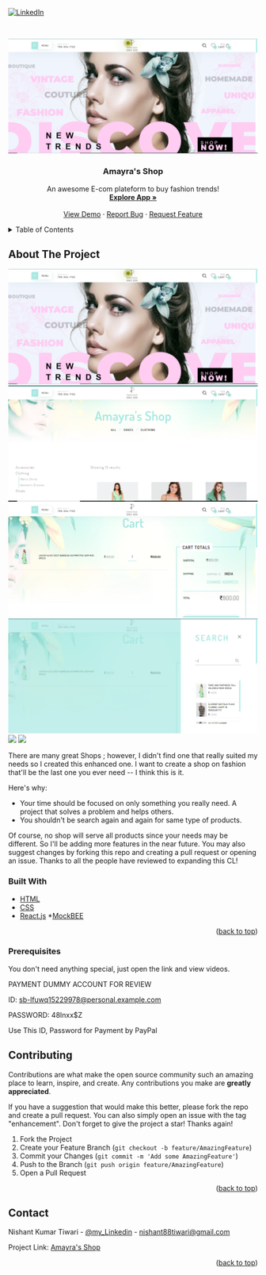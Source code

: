 <div id="top"></div>
<!--
*** Thanks for checking out my Project. If you have a suggestion
*** that would make this better, please fork the repo and create a pull request
*** or simply open an issue with the tag "enhancement".
*** Don't forget to give the project a star!
*** Thanks again! Now go create something AMAZING! :D
-->



<!-- PROJECT SHIELDS -->

[![LinkedIn][linkedin-shield]](https://www.linkedin.com/in/nishant-kumar-tiwari-253a46196/)



<!-- PROJECT LOGO -->
<br />
<div align="center">
  
![](screenshots/1.PNG)
 

  <h3 align="center">Amayra's Shop</h3>

  <p align="center">
    An awesome E-com plateform to buy fashion trends!
    <br />
    <a href="https://amayrashop.netlify.app/"><strong>Explore App »</strong></a>
    <br />
    <br />
    <a href="https://amayrashop.netlify.app/">View Demo</a>
    ·
    <a href="https://github.com/Asuraking1n/amayra-shop-ecom/issues">Report Bug</a>
    ·
    <a href="https://github.com/Asuraking1n/amayra-shop-ecom/pulls">Request Feature</a>
  </p>
</div>



<!-- TABLE OF CONTENTS -->
<details>
  <summary>Table of Contents</summary>
  <ol>
    <li>HomePage</li>
    <li>Login/Logout</li>
    <li>Sign Up</li>
    <li>Payment (paypal)</li>
    <li>Search Products</li>
    <li>View Products</li>
    <li>Add to wishlist</li>
    <li>Add to Cart</li>
    <li>Single Product Page</li>
    <li>Responisve</li>
  </ol>
</details>



<!-- ABOUT THE PROJECT -->
## About The Project
![](screenshots/1.PNG)
![](screenshots/2.PNG)
![](screenshots/3.PNG)
![](screenshots/4.PNG)
![](screenshots/5PNG)
![](screenshots/6PNG)

There are many great Shops ; however, I didn't find one that really suited my needs so I created this enhanced one. I want to create a shop on fashion that'll be the last one you ever need -- I think this is it.

Here's why:
* Your time should be focused on only something you really need. A project that solves a problem and helps others.
* You shouldn't be search again and again for same type of products.

Of course, no shop will serve all products since your needs may be different. So I'll be adding more features in the near future. You may also suggest changes by forking this repo and creating a pull request or opening an issue. Thanks to all the people have reviewed to expanding this CL!



### Built With


* [HTML](https://www.w3schools.com/html/)
* [CSS](https://www.w3schools.com/css/)
* [React.js](https://reactjs.org/)
*[MockBEE](http://mockbee.netlify.app/docs)

<p align="right">(<a href="#top">back to top</a>)</p>





### Prerequisites

You don't need anything special, just open the link and view videos.

PAYMENT DUMMY ACCOUNT FOR REVIEW


 ID: sb-lfuwq15229978@personal.example.com

 PASSWORD: 48lnxx$Z

Use This ID, Password for Payment by PayPal





<!-- ROADMAP -->

## Contributing

Contributions are what make the open source community such an amazing place to learn, inspire, and create. Any contributions you make are **greatly appreciated**.

If you have a suggestion that would make this better, please fork the repo and create a pull request. You can also simply open an issue with the tag "enhancement".
Don't forget to give the project a star! Thanks again!

1. Fork the Project
2. Create your Feature Branch (`git checkout -b feature/AmazingFeature`)
3. Commit your Changes (`git commit -m 'Add some AmazingFeature'`)
4. Push to the Branch (`git push origin feature/AmazingFeature`)
5. Open a Pull Request

<p align="right">(<a href="#top">back to top</a>)</p>



<!-- LICENSE -->


<!-- CONTACT -->
## Contact

Nishant Kumar Tiwari - [@my_Linkedin](https://www.linkedin.com/in/nishant-kumar-tiwari-253a46196/) - nishant88tiwari@gmail.com

Project Link: [Amayra's Shop](https://github.com/Asuraking1n/amayra-shop-ecom/)

<p align="right">(<a href="#top">back to top</a>)</p>




<!-- MARKDOWN LINKS & IMAGES -->


[linkedin-shield]: https://img.shields.io/badge/-LinkedIn-black.svg?style=for-the-badge&logo=linkedin&colorB=555


